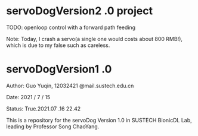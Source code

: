 <!--
 * @Date: 2021-07-16 10:56:55
 * @LastEditors: Guo Yuqin,12032421@mail.sustech.edu.cn
 * @LastEditTime: 2021-07-19 09:27:58
 * @FilePath: /servoDogVersion1.0/README.md
-->


# servoDogVersion2 .0 project
TODO: openloop control with a forward path feeding

Note: Today, I crash a servo(a single one would costs about 800 RMB!), which is due to my false such as careless.

# servoDogVersion1 .0

Author: Guo Yuqin, 12032421 @mail.sustech.edu.cn

Date: 2021 / 7 / 15

Status: True.2021.07 .16 22.42

This is a repository
for the servoDog Version 1.0
    in SUSTECH BionicDL Lab, leading by Professor Song ChaoYang.
